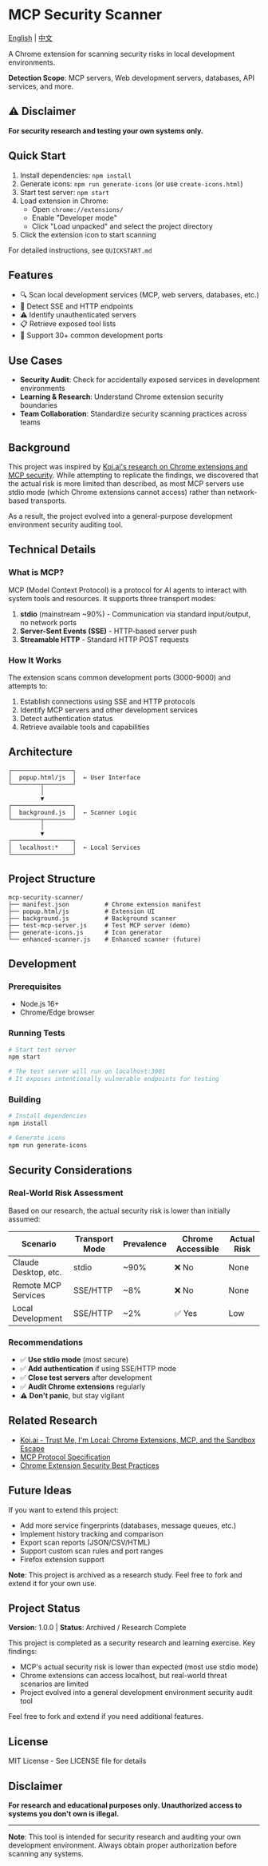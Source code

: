 # MCP Security Scanner

[English](README.md) | [中文](README_CN.md)

A Chrome extension for scanning security risks in local development environments.

**Detection Scope**: MCP servers, Web development servers, databases, API services, and more.

## ⚠️ Disclaimer
**For security research and testing your own systems only.**

## Quick Start

1. Install dependencies: `npm install`
2. Generate icons: `npm run generate-icons` (or use `create-icons.html`)
3. Start test server: `npm start`
4. Load extension in Chrome:
   - Open `chrome://extensions/`
   - Enable "Developer mode"
   - Click "Load unpacked" and select the project directory
5. Click the extension icon to start scanning

For detailed instructions, see `QUICKSTART.md`

## Features
- 🔍 Scan local development services (MCP, web servers, databases, etc.)
- 🔐 Detect SSE and HTTP endpoints
- ⚠️ Identify unauthenticated servers
- 📋 Retrieve exposed tool lists
- 🎯 Support 30+ common development ports

## Use Cases
- **Security Audit**: Check for accidentally exposed services in development environments
- **Learning & Research**: Understand Chrome extension security boundaries
- **Team Collaboration**: Standardize security scanning practices across teams

## Background

This project was inspired by [Koi.ai's research on Chrome extensions and MCP security](https://www.koi.ai/blog/trust-me-im-local-chrome-extensions-mcp-and-the-sandbox-escape). While attempting to replicate the findings, we discovered that the actual risk is more limited than described, as most MCP servers use stdio mode (which Chrome extensions cannot access) rather than network-based transports.

As a result, the project evolved into a general-purpose development environment security auditing tool.

## Technical Details

### What is MCP?

MCP (Model Context Protocol) is a protocol for AI agents to interact with system tools and resources. It supports three transport modes:

1. **stdio** (mainstream ~90%) - Communication via standard input/output, no network ports
2. **Server-Sent Events (SSE)** - HTTP-based server push
3. **Streamable HTTP** - Standard HTTP POST requests

### How It Works

The extension scans common development ports (3000-9000) and attempts to:
1. Establish connections using SSE and HTTP protocols
2. Identify MCP servers and other development services
3. Detect authentication status
4. Retrieve available tools and capabilities

## Architecture

```
┌─────────────────┐
│  popup.html/js  │  ← User Interface
└────────┬────────┘
         │
         ▼
┌─────────────────┐
│  background.js  │  ← Scanner Logic
└────────┬────────┘
         │
         ▼
┌─────────────────┐
│  localhost:*    │  ← Local Services
└─────────────────┘
```

## Project Structure

```
mcp-security-scanner/
├── manifest.json          # Chrome extension manifest
├── popup.html/js          # Extension UI
├── background.js          # Background scanner
├── test-mcp-server.js     # Test MCP server (demo)
├── generate-icons.js      # Icon generator
└── enhanced-scanner.js    # Enhanced scanner (future)
```

## Development

### Prerequisites
- Node.js 16+
- Chrome/Edge browser

### Running Tests
```bash
# Start test server
npm start

# The test server will run on localhost:3001
# It exposes intentionally vulnerable endpoints for testing
```

### Building
```bash
# Install dependencies
npm install

# Generate icons
npm run generate-icons
```

## Security Considerations

### Real-World Risk Assessment

Based on our research, the actual security risk is lower than initially assumed:

| Scenario | Transport Mode | Prevalence | Chrome Accessible | Actual Risk |
|----------|---------------|------------|-------------------|-------------|
| Claude Desktop, etc. | stdio | ~90% | ❌ No | None |
| Remote MCP Services | SSE/HTTP | ~8% | ❌ No | None |
| Local Development | SSE/HTTP | ~2% | ✅ Yes | Low |

### Recommendations

- ✅ **Use stdio mode** (most secure)
- ✅ **Add authentication** if using SSE/HTTP mode
- ✅ **Close test servers** after development
- ✅ **Audit Chrome extensions** regularly
- ⚠️ **Don't panic**, but stay vigilant

## Related Research

- [Koi.ai - Trust Me, I'm Local: Chrome Extensions, MCP, and the Sandbox Escape](https://www.koi.ai/blog/trust-me-im-local-chrome-extensions-mcp-and-the-sandbox-escape)
- [MCP Protocol Specification](https://spec.modelcontextprotocol.io/)
- [Chrome Extension Security Best Practices](https://developer.chrome.com/docs/extensions/develop/concepts/security)

## Future Ideas

If you want to extend this project:
- Add more service fingerprints (databases, message queues, etc.)
- Implement history tracking and comparison
- Export scan reports (JSON/CSV/HTML)
- Support custom scan rules and port ranges
- Firefox extension support

**Note**: This project is archived as a research study. Feel free to fork and extend it for your own use.

## Project Status

**Version**: 1.0.0 | **Status**: Archived / Research Complete

This project is completed as a security research and learning exercise. Key findings:
- MCP's actual security risk is lower than expected (most use stdio mode)
- Chrome extensions can access localhost, but real-world threat scenarios are limited
- Project evolved into a general development environment security audit tool

Feel free to fork and extend if you need additional features.

## License

MIT License - See LICENSE file for details

## Disclaimer

**For research and educational purposes only. Unauthorized access to systems you don't own is illegal.**

---

**Note**: This tool is intended for security research and auditing your own development environment. Always obtain proper authorization before scanning any systems.

